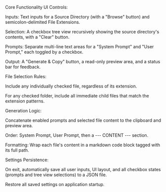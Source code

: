 ﻿Core Functionality
UI Controls:

Inputs: Text inputs for a Source Directory (with a "Browse" button) and semicolon-delimited File Extensions.

Selection: A checkbox tree view recursively showing the source directory's contents, with a "Clear" button.

Prompts: Separate multi-line text areas for a "System Prompt" and "User Prompt," each toggled by a checkbox.

Output: A "Generate & Copy" button, a read-only preview area, and a status bar for feedback.

File Selection Rules:

Include any individually checked file, regardless of its extension.

For any checked folder, include all immediate child files that match the extension patterns.

Generation Logic:

Concatenate enabled prompts and selected file content to the clipboard and preview area.

Order: System Prompt, User Prompt, then a --- CONTENT --- section.

Formatting: Wrap each file's content in a markdown code block tagged with its full path.

Settings Persistence:

On exit, automatically save all user inputs, UI layout, and all checkbox states (prompts and tree view selections) to a JSON file.

Restore all saved settings on application startup.